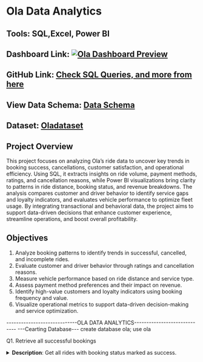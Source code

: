 # Ola Data Analytics

## Tools: SQL,Excel, Power BI

## Dashboard Link: [![Ola Dashboard Preview](dashboard-preview.png)](https://app.powerbi.com/reportEmbed?reportId=5d41a86f-0009-4172-b571-1dc6bdc015d0&autoAuth=true&ctid=11a2b842-29b4-4064-b490-7a8f18fae202)

## GitHub Link: [Check SQL Queries, and more from here](url)

## View Data Schema: [Data Schema](https://github.com/prashanthkumarjoshi/Ola_Data_Analysis_project/blob/main/Ola%20Database%20Schema%20(1).pdf)

## Dataset: [Oladataset](https://raw.githubusercontent.com/prashanthkumarjoshi/Ola_Data_Analysis_project/refs/heads/main/OlaData.csv)

## Project Overview

This project focuses on analyzing Ola’s ride data to uncover key trends in booking success, cancellations, customer satisfaction, and operational efficiency. Using SQL, it extracts insights on ride volume, payment methods, ratings, and cancellation reasons, while Power BI visualizations bring clarity to patterns in ride distance, booking status, and revenue breakdowns. The analysis compares customer and driver behavior to identify service gaps and loyalty indicators, and evaluates vehicle performance to optimize fleet usage. By integrating transactional and behavioral data, the project aims to support data-driven decisions that enhance customer experience, streamline operations, and boost overall profitability.

## Objectives

1. Analyze booking patterns to identify trends in successful, cancelled, and incomplete rides.  
2. Evaluate customer and driver behavior through ratings and cancellation reasons.  
3. Measure vehicle performance based on ride distance and service type.  
4. Assess payment method preferences and their impact on revenue.  
5. Identify high-value customers and loyalty indicators using booking frequency and value.  
6. Visualize operational metrics to support data-driven decision-making and service optimization.

-----------------------------OLA DATA ANALYTICS-----------------------------
---Cearting Database---
create database ola;
use ola

Q1. Retrieve all successful bookings
<details><summary><strong>Description</strong>: Get all rides with booking status marked as success.</summary> <br><strong>SQL Code</strong>
SELECT * 
FROM bookings
WHERE booking_status = 'success';

</details>
